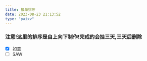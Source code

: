 ```yaml
---
title: 接单排序
date: 2023-08-23 21:13:52
type: "paixv"
---
```

### 注意!这里的排序是自上向下制作!完成的会挂三天,三天后删除
- [x] 如意
- [ ] SAW